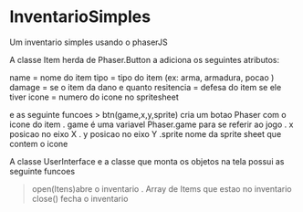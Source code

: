 # InventarioSimples
Um inventario simples usando o phaserJS


A classe Item herda de Phaser.Button a adiciona os seguintes atributos:
   
   name = nome do item
   tipo = tipo do item (ex: arma, armadura, pocao )
   damage = se o item da dano e quanto
   resitencia = defesa do item se ele tiver
   icone = numero do icone no spritesheet
    
e as seguinte funcoes 
    > btn(game,x,y,sprite)  cria um botao Phaser com o icone do item
      . game é uma variavel Phaser.game para se referir ao jogo
      . x posicao no eixo X
      . y posicao no eixo Y
      .sprite nome da sprite sheet que contem o icone 
   
A classe UserInterface e a classe que monta os objetos na tela possui as seguinte funcoes 
  
  >open(Itens)abre o inventario 
    . Array de Items que estao no inventario
  >close() fecha o inventario
    
